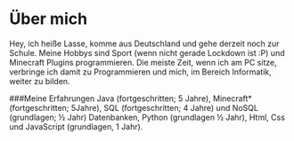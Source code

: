 # Über mich

Hey, ich heiße Lasse, komme aus Deutschland und gehe derzeit noch zur Schule. Meine Hobbys sind Sport (wenn nicht gerade Lockdown ist :P) und Minecraft Plugins programmieren. Die meiste Zeit, wenn ich am PC sitze, verbringe ich damit zu Programmieren und mich, im Bereich Informatik, weiter zu bilden.

###Meine Erfahrungen
Java (fortgeschritten; 5 Jahre), Minecraft*(fortgeschritten; 5Jahre), SQL (fortgeschritten; 4 Jahre) und NoSQL (grundlagen; ½ Jahr) Datenbanken, Python (grundlagen ½ Jahr), Html, Css und JavaScript (grundlagen, 1 Jahr).
